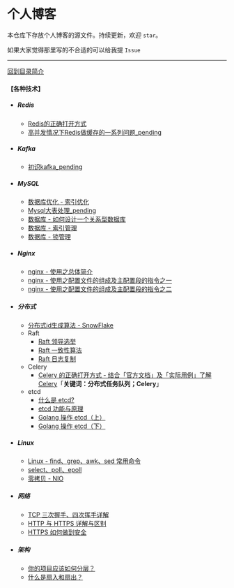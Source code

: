 # 个人博客

本仓库下存放个人博客的源文件。持续更新，欢迎 `star`。

如果大家觉得那里写的不合适的可以给我提 `Issue`

---

[回到目录简介](../README.md#目录简介)


#### 【各种技术】

- ##### Redis
    - [Redis的正确打开方式](../tech/redis/Redis的正确打开方式.md)
    - [高并发情况下Redis做缓存的一系列问题_pending](../tech/redis/高并发情况下Redis做缓存的一系列问题_pending.md)
- ##### Kafka
    - [初识kafka_pending](../tech/kafka/初识kafka_pending.md)
- ##### MySQL
    - [数据库优化 - 索引优化](../tech/mysql/数据库优化——索引优化.md)
    - [Mysql大表处理_pending](../tech/mysql/Mysql大表处理_pending.md)
    - [数据库 - 如何设计一个关系型数据库](../tech/mysql/数据库——1_数据库架构.md)
    - [数据库 - 索引管理](../tech/mysql/数据库——2_索引管理.md)
    - [数据库 - 锁管理](../tech/mysql/数据库——3_锁管理.md)
- ##### Nginx
    - [nginx - 使用之总体简介](../tech/nginx/nginx使用之总体简介.md)
    - [nginx - 使用之配置文件的组成及主配置段的指令之一](../tech/nginx/nginx使用之配置文件的组成及主配置段的指令之一.md)
    - [nginx - 使用之配置文件的组成及主配置段的指令之二](../tech/nginx/nginx使用之配置文件的组成及主配置段的指令之二.md)
- ##### 分布式
    - [分布式id生成算法 - SnowFlake](../tech/distributed/algo/分布式id生成算法SnowFlake.md)
    - Raft
        - [Raft 领导选举](../tech/distributed/raft/raft_leader_election.md)
        - [Raft 一致性算法](../tech/distributed/raft/raft_consensus_algorithm.md)
        - [Raft 日志复制](../tech/distributed/raft/raft_log_replication.md)
    - Celery
        - [Celery 的正确打开方式 - 结合「官方文档」及「实际用例」了解 Celery](../tech/distributed/celery/celery_opens_correct_way.md)「**关键词：分布式任务队列；Celery**」
    - etcd
        - [什么是 etcd?](../tech/distributed/etcd/etcd_study_1_what_is_etcd.md)
        - [etcd 功能与原理](../tech/distributed/etcd/etcd_function_and_principle.md)
        - [Golang 操作 etcd（上）](../tech/distributed/etcd/etcd_usage_golang_1.md)
        - [Golang 操作 etcd（下）](../tech/distributed/etcd/etcd_usage_golang_2.md)
- ##### Linux
    - [Linux - find、grep、awk、sed 常用命令](../tech/linux/Linux.md)
    - [select、poll、epoll](../tech/linux/select_poll_epoll.md)
    - [零拷贝 - NIO](../tech/linux/零拷贝_NIO.md)
- ##### 网络
    - [TCP 三次握手、四次挥手详解](../tech/network/tcp.md)
    - [HTTP 与 HTTPS 详解与区别](../tech/network/http与https.md)
    - [HTTPS 如何做到安全](../tech/network/https.md)
- ##### 架构
    - [你的项目应该如何分层？](../tech/architecture/how_should_your_project_be_stratified.md)
    - [什么是扇入和扇出？](../tech/architecture/fanout_and_fanin.md)
